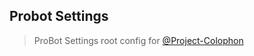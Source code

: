 ## Probot Settings

> ProBot Settings root config for [@Project-Colophon](https://github.com/project-colophon)